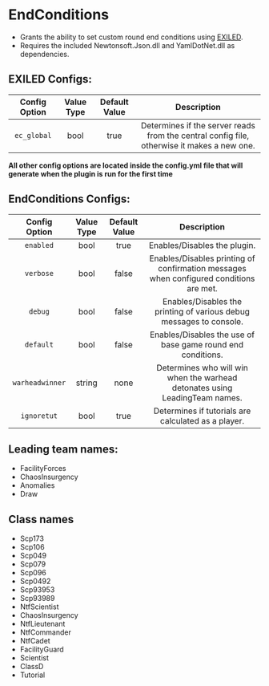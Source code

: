 # EndConditions
- Grants the ability to set custom round end conditions using [EXILED](https://github.com/galaxy119/EXILED/).
- Requires the included Newtonsoft.Json.dll and YamlDotNet.dll as dependencies.

## EXILED Configs:
| Config Option | Value Type | Default Value | Description |
|:------------------------:|:----------:|:-------------:|:------------------------------------------:|
| `ec_global` | bool | true | Determines if the server reads from the central config file, otherwise it makes a new one. |

__All other config options are located inside the config.yml file that will generate when the plugin is run for the first time__

## EndConditions Configs:
| Config Option | Value Type | Default Value | Description |
|:------------------------:|:----------:|:-------------:|:------------------------------------------:|
| `enabled` | bool | true | Enables/Disables the plugin. |
| `verbose` | bool | false | Enables/Disables printing of confirmation messages when configured conditions are met. |
| `debug` | bool | false | Enables/Disables the printing of various debug messages to console. |
| `default` | bool | false | Enables/Disables the use of base game round end conditions. |
| `warheadwinner` | string | none | Determines who will win when the warhead detonates using LeadingTeam names. |
| `ignoretut` | bool | true | Determines if tutorials are calculated as a player. |

## Leading team names:
- FacilityForces
- ChaosInsurgency
- Anomalies
- Draw

## Class names
- Scp173
- Scp106
- Scp049
- Scp079
- Scp096
- Scp0492
- Scp93953
- Scp93989
- NtfScientist
- ChaosInsurgency
- NtfLieutenant
- NtfCommander
- NtfCadet
- FacilityGuard
- Scientist
- ClassD
- Tutorial
